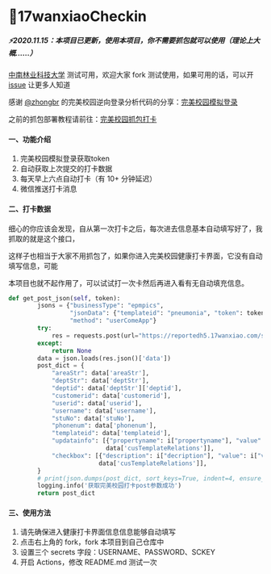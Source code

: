 # 🌟17wanxiaoCheckin



##### ⚡2020.11.15：本项目已更新，使用本项目，你不需要抓包就可以使用（理论上大概......）

[中南林业科技大学](https://www.csuft.edu.cn/) 测试可用，欢迎大家 fork 测试使用，如果可用的话，可以开 [issue](https://github.com/ReaJason/17wanxiaoCheckin-Actions/issues) 让更多人知道

感谢 [@zhongbr](https://github.com/zhongbr) 的完美校园逆向登录分析代码的分享：[完美校园模拟登录](https://github.com/zhongbr/wanmei_campus)

之前的抓包部署教程请前往：[完美校园抓包打卡](https://reajason.top/2020/06/28/17wanxiaoCheckin/)



#### 一、功能介绍

1. 完美校园模拟登录获取token
2. 自动获取上次提交的打卡数据
3. 每天早上六点自动打卡（有 10+ 分钟延迟）
4. 微信推送打卡消息

#### 二、打卡数据

细心的你应该会发现，自从第一次打卡之后，每次进去信息基本自动填写好了，我抓取的就是这个接口，

这样子也相当于大家不用抓包了，如果你进入完美校园健康打卡界面，它没有自动填写信息，可能

本项目也就不起作用了，可以试试打一次卡然后再进入看有无自动填充信息。

```python
def get_post_json(self, token):
        jsons = {"businessType": "epmpics",
                 "jsonData": {"templateid": "pneumonia", "token": token},
                 "method": "userComeApp"}
        try:
            res = requests.post(url="https://reportedh5.17wanxiao.com/sass/api/epmpics", json=jsons)
        except:
            return None
        data = json.loads(res.json()['data'])
        post_dict = {
            "areaStr": data['areaStr'],
            "deptStr": data['deptStr'],
            "deptid": data['deptStr']['deptid'],
            "customerid": data['customerid'],
            "userid": data['userid'],
            "username": data['username'],
            "stuNo": data['stuNo'],
            "phonenum": data['phonenum'],
            "templateid": data['templateid'],
            "updatainfo": [{"propertyname": i["propertyname"], "value": i["value"]} for i in
                           data['cusTemplateRelations']],
            "checkbox": [{"description": i["decription"], "value": i["value"]} for i in
                         data['cusTemplateRelations']],
        }
        # print(json.dumps(post_dict, sort_keys=True, indent=4, ensure_ascii=False))
        logging.info('获取完美校园打卡post参数成功')
        return post_dict
```



#### 三、使用方法

1. 请先确保进入健康打卡界面信息信息能够自动填写
2. 点击右上角的 fork，fork 本项目到自己仓库中
3. 设置三个 secrets 字段：USERNAME、PASSWORD、SCKEY
4. 开启 Actions，修改 README.md 测试一次



